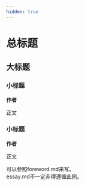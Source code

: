 ```yaml
---
hidden: true
---
```


# 总标题

## 大标题

### 小标题

**作者**

正文

### 小标题

**作者**

正文

可以参照foreword.md来写。\
essay.md不一定非得遵循此例。
